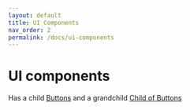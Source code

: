 ```yaml
---
layout: default
title: UI Components
nav_order: 2
permalink: /docs/ui-components
---
```


UI components
=============

Has a child [Buttons](buttons)
and a grandchild [Child of Buttons](buttons/grandchild)
